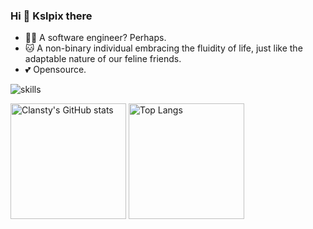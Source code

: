 ### Hi 👋 Kslpix there 

- 👩‍💻 A software engineer? Perhaps.
- 🐱 A non-binary individual embracing the fluidity of life, just like the adaptable nature of our feline friends.
- 💕 Opensource.

![skills](https://skillicons.dev/icons?i=bash,cloudflare,docker,git,github,linux,md,ps,py,raspberrypi,vscode,fastapi,pytorch,vim)

<img src="https://github-readme-stats-one-bice.vercel.app/api?username=Kslpix&count_private=true&theme=calm&show_icons=true&include_all_commits=true&role=OWNER,ORGANIZATION_MEMBER,COLLABORATOR" alt="Clansty's GitHub stats" height="185px" /> <img src="https://github-readme-stats-one-bice.vercel.app/api/top-langs/?username=clansty&layout=compact&langs_count=8&theme=calm&role=OWNER,ORGANIZATION_MEMBER" alt="Top Langs" height="185px" />
